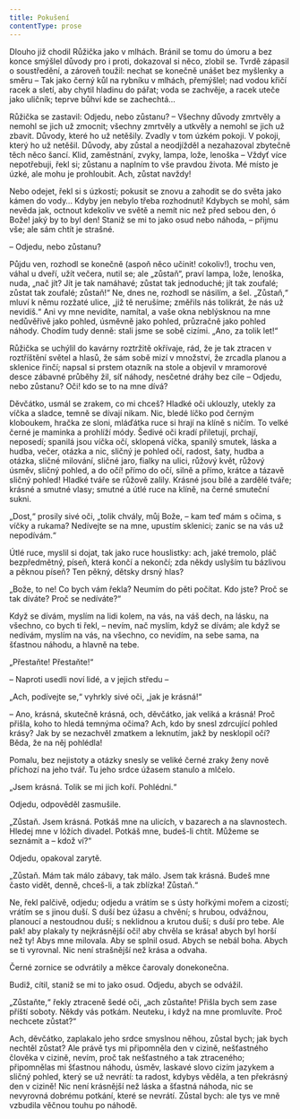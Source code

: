 ```yaml
---
title: Pokušení
contentType: prose
---
```


Dlouho již chodil Růžička jako v mlhách. Bránil se tomu do úmoru a bez konce smýšlel důvody pro i proti, dokazoval si něco, zlobil se. Tvrdě zápasil o soustředění, a zároveň toužil: nechat se konečně unášet bez myšlenky a směru – Tak jako černý kůl na rybníku v mlhách, přemýšlel; nad vodou křičí racek a sletí, aby chytil hladinu do pářat; voda se zachvěje, a racek uteče jako uličník; teprve bůhví kde se zachechtá…

  

Růžička se zastavil: Odjedu, nebo zůstanu? – Všechny důvody zmrtvěly a nemohl se jich už zmocnit; všechny zmrtvěly a utkvěly a nemohl se jich už zbavit. Důvody, které ho už netěšily. Zvadly v tom úzkém pokoji. V pokoji, který ho už netěšil. Důvody, aby zůstal a neodjížděl a nezahazoval zbytečně těch něco šancí. Klid, zaměstnání, zvyky, lampa, lože, lenoška – Vždyť více nepotřebuji, řekl si; zůstanu a naplním to vše pravdou života. Mé místo je úzké, ale mohu je prohloubit. Ach, zůstat navždy!

Nebo odejet, řekl si s úzkostí; pokusit se znovu a zahodit se do světa jako kámen do vody… Kdyby jen nebylo třeba rozhodnutí! Kdybych se mohl, sám nevěda jak, octnout kdekoliv ve světě a nemít nic než před sebou den, ó Bože! jaký by to byl den! Staniž se mi to jako osud nebo náhoda, – přijmu vše; ale sám chtít je strašné.

– Odjedu, nebo zůstanu?

Půjdu ven, rozhodl se konečně (aspoň něco učinit! cokoliv!), trochu ven, váhal u dveří, užít večera, nutil se; ale „zůstaň“, praví lampa, lože, lenoška, nuda, „nač jít? Jít je tak namáhavé; zůstat tak jednoduché; jít tak zoufalé; zůstat tak zoufalé; zůstaň!“ Ne, dnes ne, rozhodl se násilím, a šel. „Zůstaň,“ mluví k němu rozžaté ulice, „již tě nerušíme; změřils nás tolikrát, že nás už nevidíš.“ Ani vy mne nevidíte, namítal, a vaše okna neblýsknou na mne nedůvěřivě jako pohled, úsměvně jako pohled, průzračně jako pohled náhody. Chodím tudy denně: stali jsme se sobě cizími. „Ano, za tolik let!“

Růžička se uchýlil do kavárny roztržitě okřívaje, rád, že je tak ztracen v roztříštění světel a hlasů, že sám sobě mizí v množství, že zrcadla planou a sklenice řinčí; napsal si prstem otazník na stole a objevil v mramorové desce zábavné průběhy žil, síť náhody, nesčetné dráhy bez cíle – Odjedu, nebo zůstanu? Oči! kdo se to na mne dívá?

Děvčátko, usmál se zrakem, co mi chceš? Hladké oči uklouzly, utekly za víčka a sladce, temně se dívají nikam. Nic, bledé líčko pod černým kloboukem, hračka ze sloni, mláďátka ruce si hrají na klíně s ničím. To velké černé je maminka a prohlíží módy. Šedivé oči kradí přiletují, prchají, neposedí; spanilá jsou víčka očí, sklopená víčka, spanilý smutek, láska a hudba, večer, otázka a nic, sličný je pohled očí, radost, šaty, hudba a otázka, sličné milování, sličné jaro, fialky na ulici, růžový květ, růžový úsměv, sličný pohled, a do očí! přímo do očí, silně a přímo, krátce a tázavě sličný pohled! Hladké tváře se růžově zalily. Krásné jsou bílé a zardělé tváře; krásné a smutné vlasy; smutné a útlé ruce na klíně, na černé smuteční sukni.

„Dost,“ prosily sivé oči, „tolik chvály, můj Bože, – kam teď mám s očima, s víčky a rukama? Nedívejte se na mne, upustím sklenici; zanic se na vás už nepodívám.“

Útlé ruce, myslil si dojat, tak jako ruce houslistky: ach, jaké tremolo, pláč bezpředmětný, píseň, která končí a nekončí; zda někdy uslyším tu bázlivou a pěknou píseň? Ten pěkný, dětsky drsný hlas?

„Bože, to ne! Co bych vám řekla? Neumím do pěti počítat. Kdo jste? Proč se tak díváte? Proč se nedíváte?“

Když se dívám, myslím na lidi kolem, na vás, na váš dech, na lásku, na všechno, co bych ti řekl, – nevím, nač myslím, když se dívám; ale když se nedívám, myslím na vás, na všechno, co nevidím, na sebe sama, na šťastnou náhodu, a hlavně na tebe.

„Přestaňte! Přestaňte!“

– Naproti usedli noví lidé, a v jejich středu –

„Ach, podívejte se,“ vyhrkly sivé oči, „jak je krásná!“

– Ano, krásná, skutečně krásná, och, děvčátko, jak veliká a krásná! Proč přišla, koho to hledá temnýma očima? Ach, kdo by snesl zdrcující pohled krásy? Jak by se nezachvěl zmatkem a leknutím, jakž by nesklopil očí? Běda, že na něj pohlédla!

Pomalu, bez nejistoty a otázky snesly se veliké černé zraky ženy nově příchozí na jeho tvář. Tu jeho srdce úžasem stanulo a mlčelo.

„Jsem krásná. Tolik se mi jich koří. Pohlédni.“

Odjedu, odpověděl zasmušile.

„Zůstaň. Jsem krásná. Potkáš mne na ulicích, v bazarech a na slavnostech. Hledej mne v lóžích divadel. Potkáš mne, budeš-li chtít. Můžeme se seznámit a – kdož ví?“

Odjedu, opakoval zarytě.

„Zůstaň. Mám tak málo zábavy, tak málo. Jsem tak krásná. Budeš mne často vidět, denně, chceš-li, a tak zblízka! Zůstaň.“

Ne, řekl palčivě, odjedu; odjedu a vrátím se s ústy hořkými mořem a cizostí; vrátím se s jinou duší. S duší bez úžasu a chvění; s hrubou, odvážnou, planoucí a nestoudnou duší; s neklidnou a krutou duší; s duší pro tebe. Ale pak! aby plakaly ty nejkrásnější oči! aby chvěla se krása! abych byl horší než ty! Abys mne milovala. Aby se splnil osud. Abych se nebál boha. Abych se ti vyrovnal. Nic není strašnější než krása a odvaha.

Černé zornice se odvrátily a měkce čarovaly donekonečna.

Budiž, cítil, staniž se mi to jako osud. Odjedu, abych se odvážil.

„Zůstaňte,“ řekly ztraceně šedé oči, „ach zůstaňte! Přišla bych sem zase příští soboty. Někdy vás potkám. Neuteku, i když na mne promluvíte. Proč nechcete zůstat?“

Ach, děvčátko, zaplakalo jeho srdce smyslnou něhou, zůstal bych; jak bych nechtěl zůstat? Ale právě tys mi připomněla den v cizině, nešťastného člověka v cizině, nevím, proč tak nešťastného a tak ztraceného; připomnělas mi šťastnou náhodu, úsměv, laskavé slovo cizím jazykem a sličný pohled, který se už nevrátí: ta radost, kdybys věděla, a ten překrásný den v cizině! Nic není krásnější než láska a šťastná náhoda, nic se nevyrovná dobrému potkání, které se nevrátí. Zůstal bych: ale tys ve mně vzbudila věčnou touhu po náhodě.
